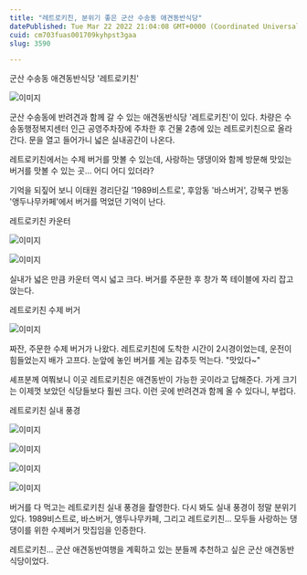 ```yaml
---
title: "레트로키친, 분위기 좋은 군산 수송동 애견동반식당"
datePublished: Tue Mar 22 2022 21:04:08 GMT+0000 (Coordinated Universal Time)
cuid: cm703fuas001709kyhpst3gaa
slug: 3590

---
```



군산 수송동 애견동반식당 '레트로키친'

![이미지](https://cdn.hashnode.com/res/hashnode/image/upload/v1739254849210/1b949bb1-06af-45a2-b0c2-3aba38621cb5.jpeg)

군산 수송동에 반려견과 함께 갈 수 있는 애견동반식당 '레트로키친'이 있다. 차량은 수송동행정복지센터 인근 공영주차장에 주차한 후 건물 2층에 있는 레트로키친으로 올라간다. 문을 열고 들어가니 넓은 실내공간이 나온다.

레트로키친에서는 수제 버거를 맛볼 수 있는데, 사랑하는 댕댕이와 함께 방문해 맛있는 버거를 맛볼 수 있는 곳... 어디 어디 있더라?

기억을 되짚어 보니 이태원 경리단길 '1989비스트로', 후암동 '바스버거', 강북구 번동 '앵두나무카페'에서 버거를 먹었던 기억이 난다.

레트로키친 카운터

![이미지](https://cdn.hashnode.com/res/hashnode/image/upload/v1739254851128/617f6e4e-1d7d-487e-8d89-092d02a2226a.jpeg)

![이미지](https://cdn.hashnode.com/res/hashnode/image/upload/v1739254852881/4fac76c9-c16d-4fdb-a2e8-845de0c0a228.jpeg)

실내가 넓은 만큼 카운터 역시 넓고 크다. 버거를 주문한 후 창가 쪽 테이블에 자리 잡고 앉는다.

레트로키친 수제 버거

![이미지](https://cdn.hashnode.com/res/hashnode/image/upload/v1739254854708/a71d4625-44bd-4f2f-9be1-524c788dbc06.jpeg)

짜잔, 주문한 수제 버거가 나왔다. 레트로키친에 도착한 시간이 2시경이었는데, 운전이 힘들었는지 배가 고프다. 눈앞에 놓인 버거를 게눈 감추듯 먹는다. "맛있다~"

셰프분께 여쭤보니 이곳 레트로키친은 애견동반이 가능한 곳이라고 답해준다. 가게 크기는 이제껏 보았던 식당들보다 훨씬 크다. 이런 곳에 반려견과 함께 올 수 있다니, 부럽다.

레트로키친 실내 풍경

![이미지](https://cdn.hashnode.com/res/hashnode/image/upload/v1739254856692/75044dd2-e3ef-4b6a-accf-ba0609ac0356.jpeg)

![이미지](https://cdn.hashnode.com/res/hashnode/image/upload/v1739254858813/caddffe3-e815-4060-adfb-0204b80da2bf.jpeg)

![이미지](https://cdn.hashnode.com/res/hashnode/image/upload/v1739254860941/b822c127-f300-4c74-8dff-af46737a05c4.jpeg)

![이미지](https://cdn.hashnode.com/res/hashnode/image/upload/v1739254862874/361a6534-a0f8-4023-9de3-9c5210b5989d.jpeg)

버거를 다 먹고는 레트로키친 실내 풍경을 촬영한다. 다시 봐도 실내 풍경이 정말 분위기 있다. 1989비스트로, 바스버거, 앵두나무카페, 그리고 레트로키친... 모두들 사랑하는 댕댕이를 위한 수제버거 맛집임을 인증한다.

레트로키친... 군산 애견동반여행을 계획하고 있는 분들께 추천하고 싶은 군산 애견동반식당이었다.